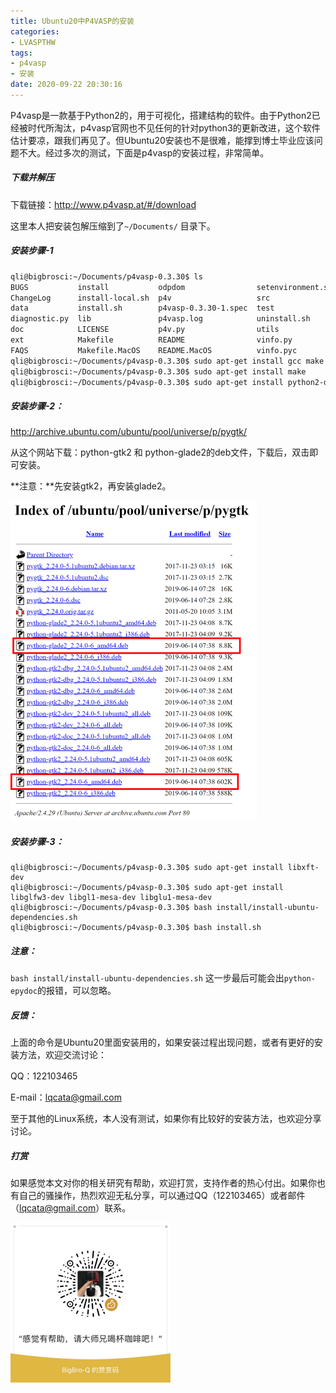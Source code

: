 ```yaml
---
title: Ubuntu20中P4VASP的安装
categories: 
- LVASPTHW
tags: 
- p4vasp
- 安装
date: 2020-09-22 20:30:16
---
```


P4vasp是一款基于Python2的，用于可视化，搭建结构的软件。由于Python2已经被时代所淘汰，p4vasp官网也不见任何的针对python3的更新改进，这个软件估计要凉，跟我们再见了。但Ubuntu20安装也不是很难，能撑到博士毕业应该问题不大。经过多次的测试，下面是p4vasp的安装过程，非常简单。

##### 下载并解压

下载链接：http://www.p4vasp.at/#/download 

这里本人把安装包解压缩到了`~/Documents/` 目录下。

##### 安装步骤-1

```bash
qli@bigbrosci:~/Documents/p4vasp-0.3.30$ ls
BUGS           install           odpdom                setenvironment.sh
ChangeLog      install-local.sh  p4v                   src
data           install.sh        p4vasp-0.3.30-1.spec  test
diagnostic.py  lib               p4vasp.log            uninstall.sh
doc            LICENSE           p4v.py                utils
ext            Makefile          README                vinfo.py
FAQS           Makefile.MacOS    README.MacOS          vinfo.pyc
qli@bigbrosci:~/Documents/p4vasp-0.3.30$ sudo apt-get install gcc make
qli@bigbrosci:~/Documents/p4vasp-0.3.30$ sudo apt-get install make
qli@bigbrosci:~/Documents/p4vasp-0.3.30$ sudo apt-get install python2-dev
```



##### 安装步骤-2：

http://archive.ubuntu.com/ubuntu/pool/universe/p/pygtk/

从这个网站下载：python-gtk2 和 python-glade2的deb文件，下载后，双击即可安装。

**注意：**先安装gtk2，再安装glade2。

<img src="A21/A21.png" style="zoom:50%;" />



##### 安装步骤-3：

```
qli@bigbrosci:~/Documents/p4vasp-0.3.30$ sudo apt-get install libxft-dev
qli@bigbrosci:~/Documents/p4vasp-0.3.30$ sudo apt-get install libglfw3-dev libgl1-mesa-dev libglu1-mesa-dev
qli@bigbrosci:~/Documents/p4vasp-0.3.30$ bash install/install-ubuntu-dependencies.sh
qli@bigbrosci:~/Documents/p4vasp-0.3.30$ bash install.sh
```

##### 注意：

`bash install/install-ubuntu-dependencies.sh` 这一步最后可能会出`python-epydoc`的报错，可以忽略。



##### 反馈：

上面的命令是Ubuntu20里面安装用的，如果安装过程出现问题，或者有更好的安装方法，欢迎交流讨论：

QQ：122103465

E-mail：lqcata@gmail.com

至于其他的Linux系统，本人没有测试，如果你有比较好的安装方法，也欢迎分享讨论。

##### 打赏

如果感觉本文对你的相关研究有帮助，欢迎打赏，支持作者的热心付出。如果你也有自己的骚操作，热烈欢迎无私分享，可以通过QQ（122103465）或者邮件（lqcata@gmail.com）联系。

<img src="A21/打赏码.jpg" style="zoom:25%;" />